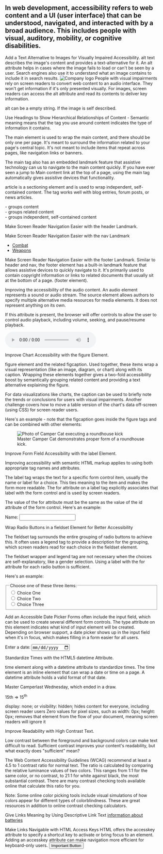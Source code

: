 ## In web development, accessibility refers to web content and a UI (user interface) that can be understood, navigated, and interacted with by a broad audience. This includes people with visual, auditory, mobility, or cognitive disabilities.

Add a Text Alternative to Images for Visually Impaired Accessibility.
alt text describes the image's content and provides a text-alternative for it. An alt attribute helps in cases where the image fails to load or can't be seen by a user. Search engines also use it to understand what an image contains to include it in search results. 
<img src="importantLogo.jpeg" alt="Company logo">
People with visual impairments rely on screen readers to convert web content to an audio interface. They won't get information if it's only presented visually. For images, screen readers can access the alt attribute and read its contents to deliver key information.

alt can be a empty string. If the image is self described.

Use Headings to Show Hierarchical Relationships of Content - 
Semantic meaning means that the tag you use around content indicates the type of information it contains.

The main element is used to wrap the main content, and there should be only one per page. It's meant to surround the information related to your page's central topic. It's not meant to include items that repeat across pages, like navigation links or banners.

The main tag also has an embedded landmark feature that assistive technology can us to navigate to the main content quickly. If you have ever seen a jump to Main content link at the top of a page, using the main tag automatically gives assistive devices that functionality.

article is a sectioning element and is used to wrap independent, self-contained content. The tag works well with blog entries, forum posts, or news articles.

<div> - groups content <section> - groups related content <article> - groups independent, self-contained content

Make Screen Reader Navigation Easier with the header Landmark.

Make Screen Reader Navigation Easier with the nav Landmark
<nav>
      <ul>
        <li><a href="#combat">Combat</a></li>
        <li><a href="#weapons">Weapons</a></li>
      </ul>
</nav>

Make Screen Reader Navigation Easier with the footer Landmark.
Similar to header and nav, the footer element has a built-in landmark feature that allows assistive devices to quickly navigate to it. It's primarily used to contain copyright information or links to related documents that usually sit at the bottom of a page.
(footer element).

Improving the accessibility of the audio content.
An audio element represents a sound or audio stream.
The source element allows authors to specify multiple alternative media resources for media elements. It does not represent anything on its own.

If this attribute is present, the browser will offer controls to allow the user to control audio playback, including volume, seeking, and pause/resume playback.

<audio controls>
<source src="https://amazonaws.com/screen-reader.mp3" type="audio/mpeg">
</audio>

Improve Chart Accessibility with the figure Element.

figure element and the related figcaption. Used together, these items wrap a visual representation (like an image, diagram, or chart) along with its caption. Wrapping these elements together gives a two-fold accessibility boost by semantically grouping related content and providing a text alternative explaining the figure.

For data visualizations like charts, the caption can be used to briefly note the trends or conclusions for users with visual impairments. Another challenge covers how to move a table version of the chart's data off-screen (using CSS) for screen reader users.

Here's an example - note that the figcaption goes inside the figure tags and can be combined with other elements:

<figure>
  <img src="roundhouseDestruction.jpeg" alt="Photo of Camper Cat executing a roundhouse kick">
  <br>
  <figcaption>
    Master Camper Cat demonstrates proper form of a roundhouse kick.
  </figcaption>
</figure>

Improve Form Field Accessibility with the label Element.

Improving accessibility with semantic HTML markup applies to using both appropriate tag names and attributes.

The label tag wraps the text for a specific form control item, usually the name or label for a choice. This ties meaning to the item and makes the form more readable. The for attribute on a label tag explicitly associates that label with the form control and is used by screen readers.

The value of the for attribute must be the same as the value of the id attribute of the form control. Here's an example:

<form>
  <label for="name">Name:</label>
  <input type="text" id="name" name="name">
</form>


Wrap Radio Buttons in a fieldset Element for Better Accessibility

The fieldset tag surrounds the entire grouping of radio buttons to achieve this. It often uses a legend tag to provide a description for the grouping, which screen readers read for each choice in the fieldset element.

The fieldset wrapper and legend tag are not necessary when the choices are self-explanatory, like a gender selection. Using a label with the for attribute for each radio button is sufficient.

Here's an example:

<form>
  <fieldset>
    <legend>Choose one of these three items:</legend>
    <input id="one" type="radio" name="items" value="one">
    <label for="one">Choice One</label><br>
    <input id="two" type="radio" name="items" value="two">
    <label for="two">Choice Two</label><br>
    <input id="three" type="radio" name="items" value="three">
    <label for="three">Choice Three</label>
  </fieldset>
</form>

Add an Accessible Date Picker
Forms often include the input field, which can be used to create several different form controls. The type attribute on this element indicates what kind of input element will be created.
Depending on browser support, a date picker shows up in the input field when it's in focus, which makes filling in a form easier for all users.

<label for="date-picker">Enter a date:</label>
<input type="date" id="date-picker" name="date">

Standardize Times with the HTML5 datetime Attribute.

time element along with a datetime attribute to standardize times. The time element is an inline element that can wrap a date or time on a page. A datetime attribute holds a valid format of that date. 

<p>Master Camper<time datetime="2013-02-13">last Wednesday</time>, which ended in a draw.</p>

15th => 15<sup>th</sup>

display: none; or visibility: hidden; hides content for everyone, including screen reader users
Zero values for pixel sizes, such as width: 0px; height: 0px; removes that element from the flow of your document, meaning screen readers will ignore it

Improve Readability with High Contrast Text.

Low contrast between the foreground and background colors can make text difficult to read. Sufficient contrast improves your content's readability, but what exactly does "sufficient" mean?

The Web Content Accessibility Guidelines (WCAG) recommend at least a 4.5 to 1 contrast ratio for normal text. The ratio is calculated by comparing the relative luminance values of two colors. This ranges from 1:1 for the same color, or no contrast, to 21:1 for white against black, the most substantial contrast. There are many contrast checking tools available online that calculate this ratio for you.

Note: Some online color picking tools include visual simulations of how colors appear for different types of colorblindness. These are great resources in addition to online contrast checking calculators.

Give Links Meaning by Using Descriptive Link Text
<a href="">information about batteries</a>

Make Links Navigable with HTML Access Keys
HTML offers the accesskey attribute to specify a shortcut key to activate or bring focus to an element. Adding an accesskey attribute can make navigation more efficient for keyboard-only users.
<button accesskey="b">Important Button</button>

